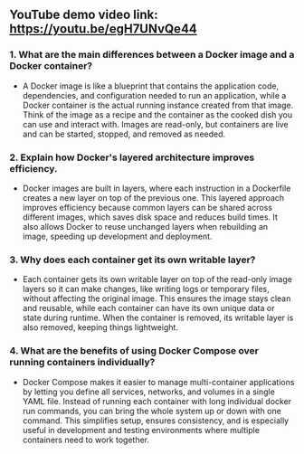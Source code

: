 ## YouTube demo video link: https://youtu.be/egH7UNvQe44

### 1. What are the main differences between a Docker image and a Docker container?

   - A Docker image is like a blueprint that contains the application code, dependencies, and configuration needed to run an application, while a Docker container is the actual running instance created from that image. Think of the image as a recipe and the container as the cooked dish you can use and interact with. Images are read-only, but containers are live and can be started, stopped, and removed as needed.

### 2. Explain how Docker's layered architecture improves efficiency.

  - Docker images are built in layers, where each instruction in a Dockerfile creates a new layer on top of the previous one. This layered approach improves efficiency because common layers can be shared across different images, which saves disk space and reduces build times. It also allows Docker to reuse unchanged layers when rebuilding an image, speeding up development and deployment.

### 3. Why does each container get its own writable layer?

  - Each container gets its own writable layer on top of the read-only image layers so it can make changes, like writing logs or temporary files, without affecting the original image. This ensures the image stays clean and reusable, while each container can have its own unique data or state during runtime. When the container is removed, its writable layer is also removed, keeping things lightweight.

### 4. What are the benefits of using Docker Compose over running containers individually?

  - Docker Compose makes it easier to manage multi-container applications by letting you define all services, networks, and volumes in a single YAML file. Instead of running each container with long individual docker run commands, you can bring the whole system up or down with one command. This simplifies setup, ensures consistency, and is especially useful in development and testing environments where multiple containers need to work together.

